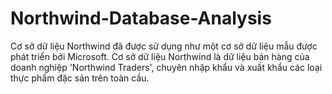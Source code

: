 # Northwind-Database-Analysis
Cơ sở dữ liệu Northwind đã được sử dụng như một cơ sở dữ liệu mẫu được phát triển bởi Microsoft. Cơ sở dữ liệu Northwind là dữ liệu bán hàng của doanh nghiệp 'Northwind Traders', chuyên nhập khẩu và xuất khẩu các loại thực phẩm đặc sản trên toàn cầu.
